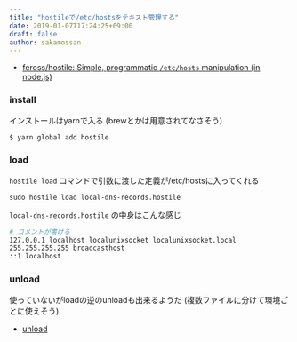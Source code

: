```yaml
---
title: "hostileで/etc/hostsをテキスト管理する"
date: 2019-01-07T17:24:25+09:00
draft: false
author: sakamossan
---
```


- [feross/hostile: Simple, programmatic `/etc/hosts` manipulation (in node.js)](https://github.com/feross/hostile)

### install

インストールはyarnで入る (brewとかは用意されてなさそう)

```bash
$ yarn global add hostile
```

### load

`hostile load` コマンドで引数に渡した定義が/etc/hostsに入ってくれる

```
sudo hostile load local-dns-records.hostile
```

`local-dns-records.hostile` の中身はこんな感じ

```bash
# コメントが書ける
127.0.0.1 localhost localunixsocket localunixsocket.local
255.255.255.255 broadcasthost
::1 localhost
```

### unload

使っていないがloadの逆のunloadも出来るようだ
(複数ファイルに分けて環境ごとに使えそう)

- [unload](https://github.com/feross/hostile#unload-remove-a-set-of-hosts-from-a-file)
